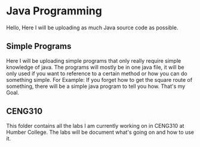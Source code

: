 Java Programming
====================

Hello, Here I will be uploading as much Java source code as possible. 

Simple Programs
---------------------

Here I will be uploading simple programs that only really require simple knowledge of java.
The programs will mostly be in one java file, it will be only used if you want to reference to a certain method or how you can do something simple.
For Example: If you forget how to get the square route of something, there will be a simple java program to tell you how. That's my Goal.

CENG310
---------------------

This folder contains all the labs I am currently working on in CENG310 at Humber College. The labs will be document what's going on and how to use it.
